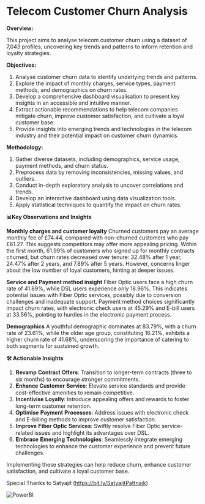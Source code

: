 # Telecom Customer Churn Analysis

**Overview:**

This project aims to analyse telecom customer churn using a dataset of 7,043 profiles, uncovering key trends and patterns to inform retention and loyalty strategies.

**Objectives:**

1. Analyse customer churn data to identify underlying trends and patterns.
2. Explore the impact of monthly charges, service types, payment methods, and demographics on churn rates.
3. Develop a comprehensive dashboard visualisation to present key insights in an accessible and intuitive manner.
4. Extract actionable recommendations to help telecom companies mitigate churn, improve customer satisfaction, and cultivate a loyal customer base.
5. Provide insights into emerging trends and technologies in the telecom industry and their potential impact on customer churn dynamics.

**Methodology:**

1. Gather diverse datasets, including demographics, service usage, payment methods, and churn status.
2. Preprocess data by removing inconsistencies, missing values, and outliers.
3. Conduct in-depth exploratory analysis to uncover correlations and trends.
4. Develop an interactive dashboard using data visualization tools.
5. Apply statistical techniques to quantify the impact on churn rates.

**📊Key Observations and Insights**

**Monthly charges and customer loyalty**
Churned customers pay an average monthly fee of £74.44, compared with non-churned customers who pay £61.27. This suggests competitors may offer more appealing pricing. Within the first month, 61.99% of customers who signed up for monthly contracts churned, but churn rates decreased over tenure: 32.48% after 1 year, 24.47% after 2 years, and 7.89% after 5 years. However, concerns linger about the low number of loyal customers, hinting at deeper issues.

**Service and Payment method insight**
Fiber Optic users face a high churn rate of 41.89%, while DSL users experience only 18.96%. This indicates potential issues with Fiber Optic services, possibly due to conversion challenges and inadequate support. Payment method choices significantly impact churn rates, with electronic check users at 45.29% and E-bill users at 33.56%, pointing to hurdles in the electronic payment process.

**Demographics**
A youthful demographic dominates at 83.79%, with a churn rate of 23.61%, while the older age group, constituting 16.21%, exhibits a higher churn rate of 41.68%, underscoring the importance of catering to both segments for sustained growth.

**🛠️ Actionable Insights**
1.  𝐑𝐞𝐯𝐚𝐦𝐩 𝐂𝐨𝐧𝐭𝐫𝐚𝐜𝐭 𝐎𝐟𝐟𝐞𝐫𝐬: Transition to longer-term contracts (three to six months) to encourage stronger commitments.
2.  𝐄𝐧𝐡𝐚𝐧𝐜𝐞 𝐂𝐮𝐬𝐭𝐨𝐦𝐞𝐫 𝐒𝐞𝐫𝐯𝐢𝐜𝐞: Elevate service standards and provide cost-effective amenities to remain competitive.
3.  𝐈𝐧𝐜𝐞𝐧𝐭𝐢𝐯𝐢𝐬𝐞 𝐋𝐨𝐲𝐚𝐥𝐭𝐲: Introduce appealing offers and rewards to foster long-term customer retention.
4.  𝐎𝐩𝐭𝐢𝐦𝐢𝐬𝐞 𝐏𝐚𝐲𝐦𝐞𝐧𝐭 𝐏𝐫𝐨𝐜𝐞𝐬𝐬𝐞𝐬: Address issues with electronic check and E-billing methods to improve customer satisfaction.
5.  𝐈𝐦𝐩𝐫𝐨𝐯𝐞 𝐅𝐢𝐛𝐞𝐫 𝐎𝐩𝐭𝐢𝐜 𝐒𝐞𝐫𝐯𝐢𝐜𝐞𝐬: Swiftly resolve Fiber Optic service-related issues and highlight its advantages over DSL.
6.  𝐄𝐦𝐛𝐫𝐚𝐜𝐞 𝐄𝐦𝐞𝐫𝐠𝐢𝐧𝐠 𝐓𝐞𝐜𝐡𝐧𝐨𝐥𝐨𝐠𝐢𝐞𝐬: Seamlessly integrate emerging technologies to enhance the customer experience and prevent future challenges.

Implementing these strategies can help reduce churn, enhance customer satisfaction, and cultivate a loyal customer base.

Special Thanks to Satyajit (https://bit.ly/SatyajitPattnaik)

![PowerBI](https://github.com/D19s/Telecom-Customer-Churn-Analysis/assets/39941517/70e89643-0250-44ac-9174-566f2d1eb77f)


